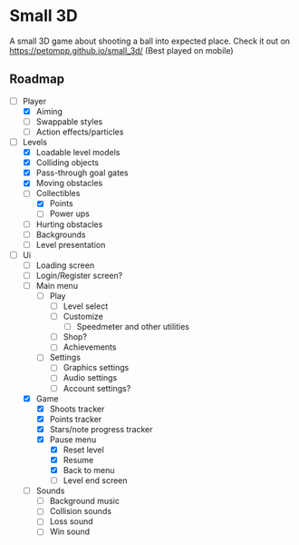 # Small 3D

A small 3D game about shooting a ball into expected place.
Check it out on https://petompp.github.io/small_3d/ (Best played on mobile)

## Roadmap

- [ ] Player
    - [x] Aiming
    - [ ] Swappable styles
    - [ ] Action effects/particles
- [ ] Levels
    - [x] Loadable level models
    - [x] Colliding objects
    - [x] Pass-through goal gates
    - [x] Moving obstacles
    - [ ] Collectibles
        - [x] Points
        - [ ] Power ups
    - [ ] Hurting obstacles
    - [ ] Backgrounds
    - [ ] Level presentation
- [ ] Ui
  - [ ] Loading screen
  - [ ] Login/Register screen?
  - [ ] Main menu
      - [ ] Play
          - [ ] Level select
          - [ ] Customize
              - [ ] Speedmeter and other utilities
          - [ ] Shop?
          - [ ] Achievements
      - [ ] Settings
          - [ ] Graphics settings
          - [ ] Audio settings
          - [ ] Account settings?
  - [x] Game
      - [x] Shoots tracker
      - [x] Points tracker
      - [x] Stars/note progress tracker
      - [x] Pause menu
          - [x] Reset level
          - [x] Resume
          - [x] Back to menu
          - [ ] Level end screen
  - [ ] Sounds
      - [ ] Background music
      - [ ] Collision sounds
      - [ ] Loss sound
      - [ ] Win sound
